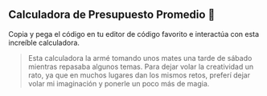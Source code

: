 ## Calculadora de Presupuesto Promedio 💚

Copia y pega el código en tu editor de código favorito e interactúa con esta increíble calculadora.
>Esta calculadora la armé tomando unos mates una tarde de sábado mientras repasaba algunos temas. Para dejar volar la creatividad un rato, ya que en muchos lugares dan los mismos retos, preferí dejar volar mi imaginación y ponerle un poco más de magia.
